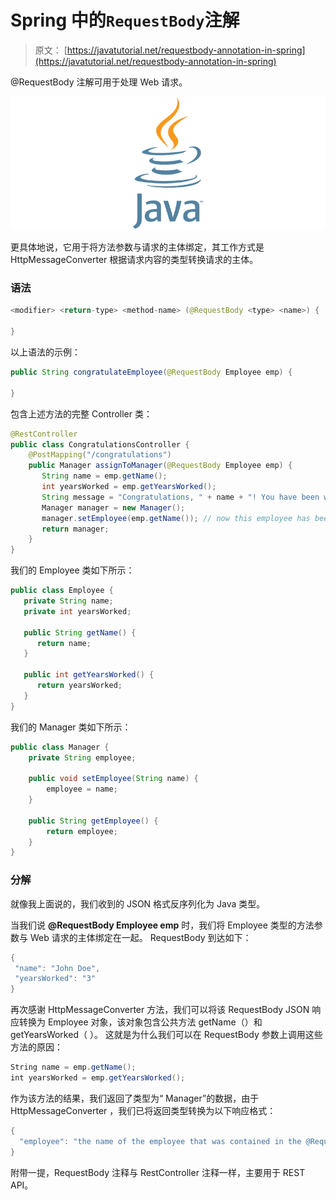 # Spring 中的`RequestBody`注解

> 原文： [https://javatutorial.net/requestbody-annotation-in-spring](https://javatutorial.net/requestbody-annotation-in-spring)

@RequestBody 注解可用于处理 Web 请求。

![java-featured-image](img/e0db051dedc1179e7424b6d998a6a772.jpg)

更具体地说，它用于将方法参数与请求的主体绑定，其工作方式是 HttpMessageConverter 根据请求内容的类型转换请求的主体。

### 语法

```java
<modifier> <return-type> <method-name> (@RequestBody <type> <name>) {

}
```

以上语法的示例：

```java
public String congratulateEmployee(@RequestBody Employee emp) {

}
```

包含上述方法的完整 Controller 类：

```java
@RestController
public class CongratulationsController {	
	@PostMapping("/congratulations")
	public Manager assignToManager(@RequestBody Employee emp) {
	   String name = emp.getName();
	   int yearsWorked = emp.getYearsWorked();
	   String message = "Congratulations, " + name + "! You have been working here for " + yearsWorked + ".";
	   Manager manager = new Manager();
	   manager.setEmployee(emp.getName()); // now this employee has been assigned to this manager
	   return manager;
	}	
}
```

我们的 Employee 类如下所示：

```java
public class Employee {
   private String name;
   private int yearsWorked;

   public String getName() {
      return name;
   }

   public int getYearsWorked() {
      return yearsWorked;
   }
}
```

我们的 Manager 类如下所示：

```java
public class Manager {
	private String employee;

	public void setEmployee(String name) {
		employee = name;
	}

	public String getEmployee() {
		return employee;
	}
}
```

### 分解

就像我上面说的，我们收到的 JSON 格式反序列化为 Java 类型。

当我们说 **@RequestBody Employee emp** 时，我们将 Employee 类型的方法参数与 Web 请求的主体绑定在一起。 RequestBody 到达如下：

```java
{
 "name": "John Doe", 
 "yearsWorked": "3"
}
```

再次感谢 HttpMessageConverter 方法，我们可以将该 RequestBody JSON 响应转换为 Employee 对象，该对象包含公共方法 getName（）和 getYearsWorked（ ）。 这就是为什么我们可以在 RequestBody 参数上调用这些方法的原因：

```java
String name = emp.getName(); 
int yearsWorked = emp.getYearsWorked();
```

作为该方法的结果，我们返回了类型为“ Manager”的数据，由于 HttpMessageConverter ，我们已将返回类型转换为以下响应格式：

```java
{
  "employee": "the name of the employee that was contained in the @RequestBody"
}
```

附带一提，RequestBody 注释与 RestController 注释一样，主要用于 REST API。